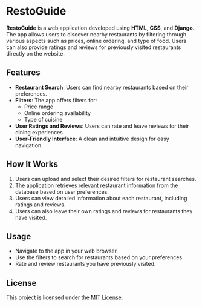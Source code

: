 # RestoGuide

**RestoGuide** is a web application developed using **HTML**, **CSS**, and **Django**. The app allows users to discover nearby restaurants by filtering through various aspects such as prices, online ordering, and type of food. Users can also provide ratings and reviews for previously visited restaurants directly on the website.

## Features

- **Restaurant Search**: Users can find nearby restaurants based on their preferences.
- **Filters**: The app offers filters for:
  - Price range
  - Online ordering availability
  - Type of cuisine 
- **User Ratings and Reviews**: Users can rate and leave reviews for their dining experiences.
- **User-Friendly Interface**: A clean and intuitive design for easy navigation.

## How It Works

1. Users can upload and select their desired filters for restaurant searches.
2. The application retrieves relevant restaurant information from the database based on user preferences.
3. Users can view detailed information about each restaurant, including ratings and reviews.
4. Users can also leave their own ratings and reviews for restaurants they have visited.

## Usage

- Navigate to the app in your web browser.
- Use the filters to search for restaurants based on your preferences.
- Rate and review restaurants you have previously visited.

## License

This project is licensed under the [MIT License](LICENSE).
